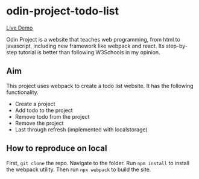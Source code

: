 # odin-project-todo-list

<a href="https://lkyu92393.github.io/odin-project-todo-list/">Live Demo</a>

Odin Project is a website that teaches web programming, from html to javascript, including new framework like webpack and react. Its step-by-step tutorial is better than following W3Schools in my opinion.

## Aim

This project uses webpack to create a todo list website. It has the following functionality.
- Create a project
- Add todo to the project
- Remove todo from the project
- Remove the project
- Last through refresh (implemented with localstorage)

## How to reproduce on local

First, `git clone` the repo. Navigate to the folder. Run `npm install` to install the webpack utility.
Then run `npx webpack` to build the site.
